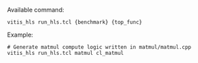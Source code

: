 
Available command:

```
vitis_hls run_hls.tcl {benchmark} {top_func}
```

Example:

```
# Generate matmul compute logic written in matmul/matmul.cpp
vitis_hls run_hls.tcl matmul cl_matmul
```
